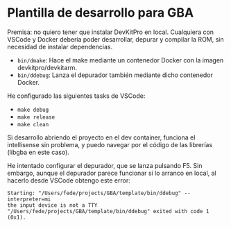 # Plantilla de desarrollo para GBA

Premisa: no quiero tener que instalar DevKitPro en local. Cualquiera con VSCode y Docker debería poder desarrollar, depurar y compilar la ROM, sin necesidad de instalar dependencias.

* `bin/dmake`: Hace el make mediante un contenedor Docker con la imagen devkitpro/devkitarm.
* `bin/ddebug`: Lanza el depurador también mediante dicho contenedor Docker.

He configurado las siguientes tasks de VSCode:

* `make debug`
* `make release`
* `make clean`

Si desarrollo abriendo el proyecto en el dev container, funciona el intellisense sin problema, y puedo navegar por el código de las librerías (libgba en este caso).

He intentado configurar el depurador, que se lanza pulsando F5. Sin embargo, aunque el depurador parece funcionar si lo arranco en local, al hacerlo desde VSCode obtengo este error:

```
Starting: "/Users/fede/projects/GBA/template/bin/ddebug" --interpreter=mi
the input device is not a TTY
"/Users/fede/projects/GBA/template/bin/ddebug" exited with code 1 (0x1).
```

